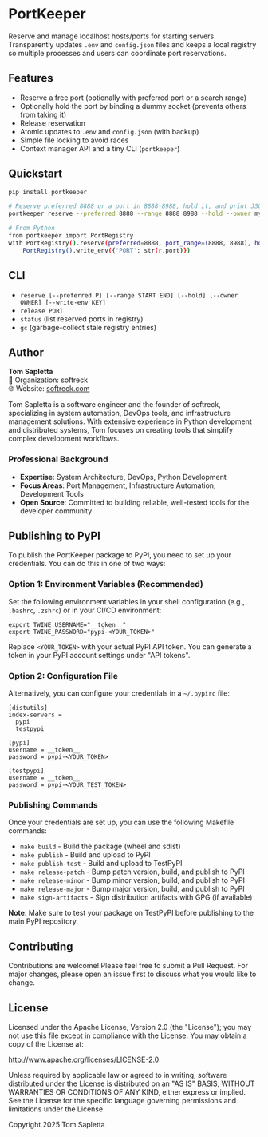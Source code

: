 # PortKeeper

Reserve and manage localhost hosts/ports for starting servers. Transparently updates `.env` and `config.json` files and keeps a local registry so multiple processes and users can coordinate port reservations.

## Features
- Reserve a free port (optionally with preferred port or a search range)
- Optionally hold the port by binding a dummy socket (prevents others from taking it)
- Release reservation
- Atomic updates to `.env` and `config.json` (with backup)
- Simple file locking to avoid races
- Context manager API and a tiny CLI (`portkeeper`)

## Quickstart
```bash
pip install portkeeper

# Reserve preferred 8888 or a port in 8888-8988, hold it, and print JSON
portkeeper reserve --preferred 8888 --range 8888 8988 --hold --owner myapp

# From Python
from portkeeper import PortRegistry
with PortRegistry().reserve(preferred=8888, port_range=(8888, 8988), hold=True) as r:
    PortRegistry().write_env({'PORT': str(r.port)})
```

## CLI
- `reserve [--preferred P] [--range START END] [--hold] [--owner OWNER] [--write-env KEY]`
- `release PORT`
- `status` (list reserved ports in registry)
- `gc` (garbage-collect stale registry entries)

## Author

**Tom Sapletta**  
🏢 Organization: softreck  
🌐 Website: [softreck.com](https://softreck.com)  

Tom Sapletta is a software engineer and the founder of softreck, specializing in system automation, DevOps tools, and infrastructure management solutions. 
With extensive experience in Python development and distributed systems, Tom focuses on creating tools that simplify complex development workflows.

### Professional Background
- **Expertise**: System Architecture, DevOps, Python Development
- **Focus Areas**: Port Management, Infrastructure Automation, Development Tools
- **Open Source**: Committed to building reliable, well-tested tools for the developer community

## Publishing to PyPI

To publish the PortKeeper package to PyPI, you need to set up your credentials. You can do this in one of two ways:

### Option 1: Environment Variables (Recommended)

Set the following environment variables in your shell configuration (e.g., `.bashrc`, `.zshrc`) or in your CI/CD environment:

```
export TWINE_USERNAME="__token__"
export TWINE_PASSWORD="pypi-<YOUR_TOKEN>"
```

Replace `<YOUR_TOKEN>` with your actual PyPI API token. You can generate a token in your PyPI account settings under "API tokens".

### Option 2: Configuration File

Alternatively, you can configure your credentials in a `~/.pypirc` file:

```
[distutils]
index-servers =
  pypi
  testpypi

[pypi]
username = __token__
password = pypi-<YOUR_TOKEN>

[testpypi]
username = __token__
password = pypi-<YOUR_TEST_TOKEN>
```

### Publishing Commands

Once your credentials are set up, you can use the following Makefile commands:

- `make build` - Build the package (wheel and sdist)
- `make publish` - Build and upload to PyPI
- `make publish-test` - Build and upload to TestPyPI
- `make release-patch` - Bump patch version, build, and publish to PyPI
- `make release-minor` - Bump minor version, build, and publish to PyPI
- `make release-major` - Bump major version, build, and publish to PyPI
- `make sign-artifacts` - Sign distribution artifacts with GPG (if available)

**Note**: Make sure to test your package on TestPyPI before publishing to the main PyPI repository.

## Contributing

Contributions are welcome! Please feel free to submit a Pull Request. For major changes, please open an issue first to discuss what you would like to change.

## License

Licensed under the Apache License, Version 2.0 (the "License"); you may not use this file except in compliance with the License. You may obtain a copy of the License at:

http://www.apache.org/licenses/LICENSE-2.0

Unless required by applicable law or agreed to in writing, software distributed under the License is distributed on an "AS IS" BASIS, WITHOUT WARRANTIES OR CONDITIONS OF ANY KIND, either express or implied. See the License for the specific language governing permissions and limitations under the License.

Copyright 2025 Tom Sapletta
